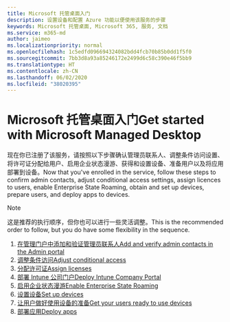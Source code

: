 ```yaml
---
title: Microsoft 托管桌面入门
description: 设置设备和配置 Azure 功能以便使用该服务的步骤
keywords: Microsoft 托管桌面, Microsoft 365, 服务, 文档
ms.service: m365-md
author: jaimeo
ms.localizationpriority: normal
ms.openlocfilehash: 1c5edfd096694324082bdd4fcb70b85b0dd1f5f0
ms.sourcegitcommit: 7bb3d8a93a85246172e2499d6c58c390e46f5bb9
ms.translationtype: HT
ms.contentlocale: zh-CN
ms.lasthandoff: 06/02/2020
ms.locfileid: "38020395"
---
```

# <a name="get-started-with-microsoft-managed-desktop"></a><span data-ttu-id="e4903-104">Microsoft 托管桌面入门</span><span class="sxs-lookup"><span data-stu-id="e4903-104">Get started with Microsoft Managed Desktop</span></span>

<span data-ttu-id="e4903-105">现在你已注册了该服务，请按照以下步骤确认管理员联系人、调整条件访问设置、将许可证分配给用户、启用企业状态漫游、获得和设置设备、准备用户以及将应用部署到设备。</span><span class="sxs-lookup"><span data-stu-id="e4903-105">Now that you've enrolled in the service, follow these steps to confirm admin contacts, adjust conditional access settings, assign licences to users, enable Enterprise State Roaming,  obtain and set up devices, prepare users, and deploy apps to devices.</span></span>

> [!NOTE]
> <span data-ttu-id="e4903-106">这是推荐的执行顺序，但你也可以进行一些灵活调整。</span><span class="sxs-lookup"><span data-stu-id="e4903-106">This is the recommended order to follow, but you do have some flexibility in the sequence.</span></span>

1. [<span data-ttu-id="e4903-107">在管理门户中添加和验证管理员联系人</span><span class="sxs-lookup"><span data-stu-id="e4903-107">Add and verify admin contacts in the Admin portal</span></span>](add-admin-contacts.md)
2. [<span data-ttu-id="e4903-108">调整条件访问</span><span class="sxs-lookup"><span data-stu-id="e4903-108">Adjust conditional access</span></span>](conditional-access.md)
3. [<span data-ttu-id="e4903-109">分配许可证</span><span class="sxs-lookup"><span data-stu-id="e4903-109">Assign licenses</span></span>](assign-licenses.md)
4. [<span data-ttu-id="e4903-110">部署 Intune 公司门户</span><span class="sxs-lookup"><span data-stu-id="e4903-110">Deploy Intune Company Portal</span></span>](company-portal.md)
5. [<span data-ttu-id="e4903-111">启用企业状态漫游</span><span class="sxs-lookup"><span data-stu-id="e4903-111">Enable Enterprise State Roaming</span></span>](enterprise-state-roaming.md)
6. [<span data-ttu-id="e4903-112">设置设备</span><span class="sxs-lookup"><span data-stu-id="e4903-112">Set up devices</span></span>](set-up-devices.md)
7. [<span data-ttu-id="e4903-113">让用户做好使用设备的准备</span><span class="sxs-lookup"><span data-stu-id="e4903-113">Get your users ready to use devices</span></span>](get-started-devices.md)
8. [<span data-ttu-id="e4903-114">部署应用</span><span class="sxs-lookup"><span data-stu-id="e4903-114">Deploy apps</span></span>](deploy-apps.md)
